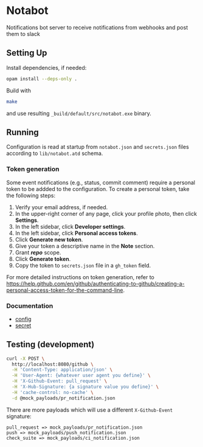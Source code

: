 # Notabot

Notifications bot server to receive notifications from webhooks and post them to slack

## Setting Up

Install dependencies, if needed:

```sh
opam install --deps-only .
```

Build with

```sh
make
```

and use resulting `_build/default/src/notabot.exe` binary.

## Running

Configuration is read at startup from `notabot.json` and `secrets.json` files
according to `lib/notabot.atd` schema.

### Token generation

Some event notifications (e.g., status, commit comment) require a personal token to be addded to the configuration. To create a personal token, take the following steps:
1. Verify your email address, if needed.
1. In the upper-right corner of any page, click your profile photo, then click **Settings**.
1. In the left sidebar, click **Developer settings**.
1. In the left sidebar, click **Personal access tokens**.
1. Click **Generate new token**.
1. Give your token a descriptive name in the **Note** section.
1. Grant ***repo*** scope.
1. Click **Generate token**.
1. Copy the token to `secrets.json` file in a `gh_token` field.

For more detailed instructions on token generation, refer to https://help.github.com/en/github/authenticating-to-github/creating-a-personal-access-token-for-the-command-line.

### Documentation

* [config](./documentation/config.md)
* [secret](./documentation/secret.md)

## Testing (development)

```sh
curl -X POST \
  http://localhost:8080/github \
  -H 'Content-Type: application/json' \
  -H 'User-Agent: {whatever user agent you define}' \
  -H 'X-Github-Event: pull_request' \
  -H 'X-Hub-Signature: {a signature value you define}' \
  -H 'cache-control: no-cache' \
  -d @mock_payloads/pr_notification.json
```

There are more payloads which will use a different `X-Github-Event` signature:

```
pull_request => mock_payloads/pr_notification.json
push => mock_payloads/push_notification.json
check_suite => mock_payloads/ci_notification.json
```
